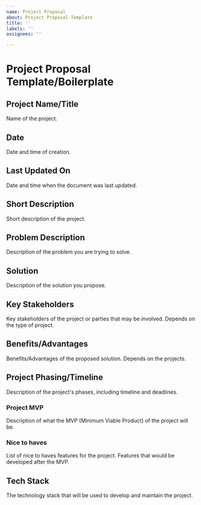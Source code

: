 ```yaml
---
name: Project Proposal
about: Project Proposal Template
title: ''
labels: ''
assignees: ''

---
```


# Project Proposal Template/Boilerplate

## Project Name/Title
Name of the project.

## Date 
Date and time of creation.

## Last Updated On
Date and time when the document was last updated.

## Short Description
Short description of the project.

## Problem Description
Description of the problem you are trying to solve.

## Solution 
Description of the solution you propose.

## Key Stakeholders
Key stakeholders of the project or parties that may be involved. Depends on the type of project.

## Benefits/Advantages
Benefits/Advantages of the proposed solution. Depends on the projects.

## Project Phasing/Timeline
Description of the project's phases, including timeline and deadlines.

### Project MVP
Description of what the MVP (Minimum Viable Product) of the project will be.

### Nice to haves
List of nice to haves features for the project. Features that would be developed after the MVP.

## Tech Stack
The technology stack that will be used to develop and maintain the project.
